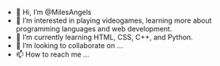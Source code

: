 - 👋 Hi, I’m @MilesAngels
- 👀 I’m interested in playing videogames, learning more about programming languages and web development.
- 🌱 I’m currently learning HTML, CSS, C++, and Python.
- 💞️ I’m looking to collaborate on ...
- 📫 How to reach me ...

<!---
MilesAngels/MilesAngels is a ✨ special ✨ repository because its `README.md` (this file) appears on your GitHub profile.
You can click the Preview link to take a look at your changes.
--->
